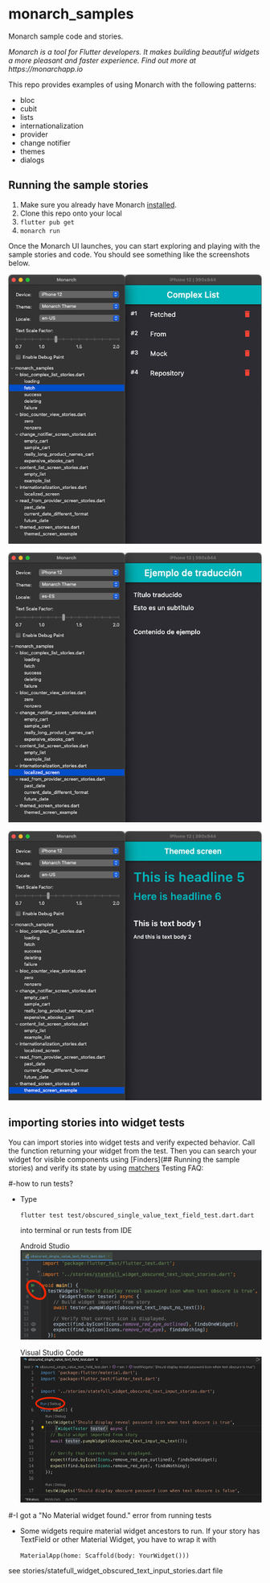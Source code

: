 # monarch_samples

Monarch sample code and stories.

_Monarch is a tool for Flutter developers. It makes building beautiful widgets a more pleasant and faster experience. Find out more at https://monarchapp.io_

This repo provides examples of using Monarch with the following patterns:
- bloc
- cubit
- lists
- internationalization
- provider
- change notifier
- themes
- dialogs

## Running the sample stories

1. Make sure you already have Monarch [installed](https://monarchapp.io/docs/install).
2. Clone this repo onto your local
3. `flutter pub get`
4. `monarch run`

Once the Monarch UI launches, you can start exploring and playing with the sample stories and code. You should see something like the screenshots below.

![](docs/fetch-complex-list.png)

![](docs/localized-screen.png)

![](docs/themed-screen.png)
    
## importing stories into widget tests

You can import stories into widget tests and verify expected behavior.
Call the function returning your widget from the test.
Then you can search your widget for visible components using [Finders](## Running the sample stories) and verify its state by using [matchers](https://flutter.dev/docs/cookbook/testing/widget/introduction#6-verify-the-widget-using-a-matcher)
Testing FAQ:

#-how to run tests?
- Type 

    `flutter test test/obscured_single_value_text_field_test.dart.dart` 
    
    into terminal or run tests from IDE

    Android Studio
    ![](docs/run_test_android_studio.png)
    
    Visual Studio Code
    ![](docs/run_test_vscode.png)
    
#-I got a "No Material widget found." error from running tests
- Some widgets require material widget ancestors to run. If your story has TextField or other Material Widget,
 you have to wrap it with 
 
    `MaterialApp(home: Scaffold(body: YourWidget())) `
    
see stories/statefull_widget_obscured_text_input_stories.dart file
